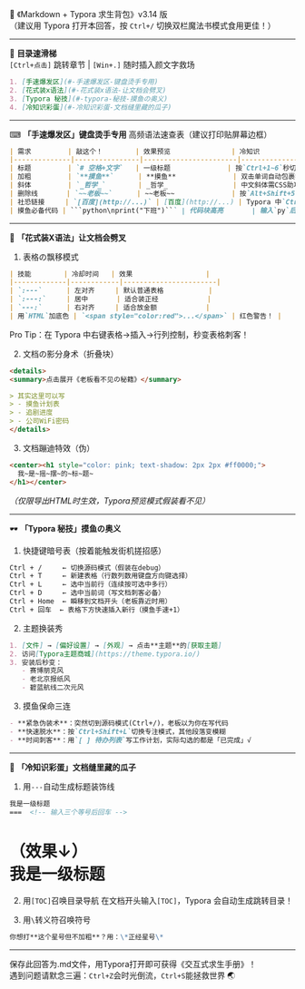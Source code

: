 🎒 《Markdown + Typora 求生背包》v3.14 版  
（建议用 Typora 打开本回答，按 `Ctrl+/` 切换双栏魔法书模式食用更佳！）

---

📜 **目录速滑梯**  
`[Ctrl+点击]` 跳转章节 | `[Win+.]` 随时插入颜文字救场
```markdown
1. [手速爆发区](#-手速爆发区-键盘烫手专用)  
2. [花式装x语法](#-花式装x语法-让文档会劈叉)  
3. [Typora 秘技](#-typora-秘技-摸鱼の奥义)  
4. [冷知识彩蛋](#-冷知识彩蛋-文档缝里藏的瓜子)  
```

---

⌨ **「手速爆发区」键盘烫手专用**
高频语法速查表（建议打印贴屏幕边框）
```markdown
| 需求         | 敲这个！        | 效果预览               | 冷知识                  |
|--------------|----------------|-----------------------|-------------------------|
| 标题         | `# 空格+文字`   | 一级标题              | 按`Ctrl+1~6`秒切标题层级 |
| 加粗         | `**摸鱼**`      | **摸鱼**              | 双击单词自动包裹符号      |
| 斜体         | `_哲学_`        | _哲学_                | 中文斜体需CSS助攻        |
| 删除线       | `~~老板~~`      | ~~老板~~              | 按`Alt+Shift+5`秒杀      |
| 社恐链接     | `[百度](http://...)` | [百度](http://...) | Typora 中`Ctrl+点击`可跳转|
| 摸鱼必备代码 | ```python\nprint("下班")``` | 代码块高亮       | 输入`py`后按`Tab`自动补全 |
```

---

🎩 **「花式装X语法」让文档会劈叉**
1. 表格の飘移模式
```markdown
| 技能        | 冷却时间   | 效果                  |
|-------------|------------|-----------------------|
| `:---`      | 左对齐     | 默认普通表格           |
| `:---:`     | 居中       | 适合装正经            |
| `---:`      | 右对齐     | 适合放金额            |
| 用`HTML`加底色 | `<span style="color:red">...</span>` | 红色警告！ |
```
Pro Tip：在 Typora 中右键表格→插入→行列控制，秒变表格刺客！

2. 文档の影分身术（折叠块）
```markdown
<details>
<summary>点击展开《老板看不见の秘籍》</summary>

> 其实这里可以写
> - 摸鱼计划表  
> - 追剧进度  
> - 公司WiFi密码  
</details>
```

3. 文档蹦迪特效（伪）
```markdown
<center><h1 style="color: pink; text-shadow: 2px 2px #ff0000;"> 
  我~是~摇~摆~的~标~题~ 
</h1></center>
```
*（仅限导出HTML时生效，Typora预览模式假装看不见）*

---

🕶️ **「Typora 秘技」摸鱼の奥义**
1. 快捷键暗号表（按着能触发街机搓招感）
```markdown
Ctrl + /     ← 切换源码模式（假装在debug）  
Ctrl + T     ← 新建表格（行数列数用键盘方向键选择）  
Ctrl + L     ← 选中当前行（连续按可选中多行）  
Ctrl + D     ← 选中当前词（写文档刺客必备）  
Ctrl + Home  ← 瞬移到文档开头（老板靠近时用）  
Ctrl + 回车  ← 表格下方快速插入新行（摸鱼手速+1）  
```

2. 主题换装秀
```markdown
1. [文件] → [偏好设置] → [外观] → 点击**主题**的[获取主题]  
2. 访问[Typora主题商城](https://theme.typora.io/)  
3. 安装后秒变：  
   - 赛博朋克风  
   - 老北京报纸风  
   - 碧蓝航线二次元风  
```

3. 摸鱼保命三连
```markdown
- **紧急伪装术**：突然切到源码模式(Ctrl+/)，老板以为你在写代码  
- **快速脱水**：按`Ctrl+Shift+L`切换专注模式，其他段落变模糊  
- **时间刺客**：用`[ ] 待办列表`写工作计划，实际勾选的都是「已完成」√  
```

---

🥚 **「冷知识彩蛋」文档缝里藏的瓜子**
1. 用`---`自动生成标题装饰线
```markdown
我是一级标题  
===  <!-- 输入三个等号后回车 -->
```
（效果↓）  
我是一级标题  
===

2. 用`[TOC]`召唤目录导航
在文档开头输入`[TOC]`，Typora 会自动生成跳转目录！

3. 用`\`转义符召唤符号
```markdown
你想打**这个星号但不加粗**？用：\*正经星号\*
```

---

保存此回答为.md文件，用Typora打开即可获得《交互式求生手册》！  
遇到问题请默念三遍：`Ctrl+Z`会时光倒流，`Ctrl+S`能拯救世界 🌏